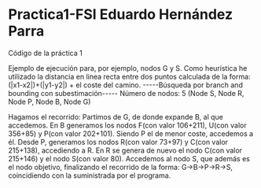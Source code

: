 # Practica1-FSI Eduardo Hernández Parra
Código de la práctica 1

Ejemplo de ejecución para, por ejemplo, nodos G y S.
Como heurística he utilizado la distancia en linea recta entre dos puntos calculada de la forma: (|x1-x2|)+(|y1-y2|) + el coste del camino.
-----Búsqueda por branch and bounding con subestimación-----
Número de nodos: 5 (Node S, Node R, Node P, Node B, Node G)

Hagamos el recorrido:
Partimos de G, de donde expande B, al que accedemos. En B generamos los nodos F(con valor 106+211), U(con valor 356+85) y P(con valor 202+101). Siendo P el de
menor coste, accedemos a él. Desde P, generamos los nodos R(con valor 73+97) y C(con valor 215+138), accediendo a R. En R se genera de nuevo
el nodo C(con valor 215+146) y el nodo S(con valor 80). Accedemos al nodo S, que además es el nodo objetivo, finalizando el recorrido de la 
forma: G->B->P->R->S, coincidiendo con la suministrada por el programa.
